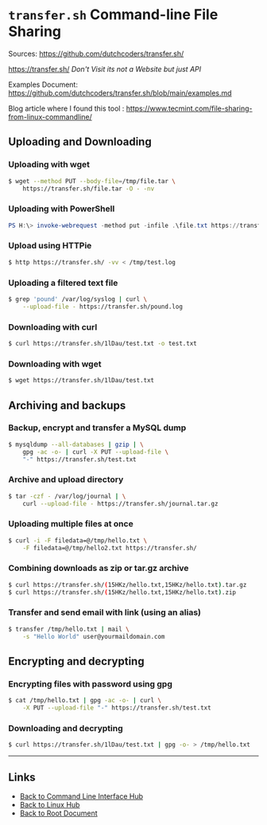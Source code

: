 # `transfer.sh` Command-line File Sharing

Sources: <https://github.com/dutchcoders/transfer.sh/>

<https://transfer.sh/> *Don't Visit its not a Website but just API*

Examples Document: <https://github.com/dutchcoders/transfer.sh/blob/main/examples.md>

Blog article where I found this tool : <https://www.tecmint.com/file-sharing-from-linux-commandline/>

## Uploading and Downloading

### Uploading with wget

```bash
$ wget --method PUT --body-file=/tmp/file.tar \
    https://transfer.sh/file.tar -O - -nv
```

### Uploading with PowerShell

```powershell
PS H:\> invoke-webrequest -method put -infile .\file.txt https://transfer.sh/file.txt
```

### Upload using HTTPie

```bash
$ http https://transfer.sh/ -vv < /tmp/test.log
```

### Uploading a filtered text file

```bash
$ grep 'pound' /var/log/syslog | curl \
    --upload-file - https://transfer.sh/pound.log
```

### Downloading with curl

```bash
$ curl https://transfer.sh/1lDau/test.txt -o test.txt
```

### Downloading with wget

```bash
$ wget https://transfer.sh/1lDau/test.txt
```

## Archiving and backups

### Backup, encrypt and transfer a MySQL dump

```bash
$ mysqldump --all-databases | gzip | \
    gpg -ac -o- | curl -X PUT --upload-file \
    "-" https://transfer.sh/test.txt
```

### Archive and upload directory

```bash
$ tar -czf - /var/log/journal | \
    curl --upload-file - https://transfer.sh/journal.tar.gz
```

### Uploading multiple files at once

```bash
$ curl -i -F filedata=@/tmp/hello.txt \
    -F filedata=@/tmp/hello2.txt https://transfer.sh/
```

### Combining downloads as zip or tar.gz archive

```bash
$ curl https://transfer.sh/(15HKz/hello.txt,15HKz/hello.txt).tar.gz
$ curl https://transfer.sh/(15HKz/hello.txt,15HKz/hello.txt).zip
```

### Transfer and send email with link (using an alias)

```bash
$ transfer /tmp/hello.txt | mail \
    -s "Hello World" user@yourmaildomain.com
```
## Encrypting and decrypting

### Encrypting files with password using gpg

```bash
$ cat /tmp/hello.txt | gpg -ac -o- | curl \
    -X PUT --upload-file "-" https://transfer.sh/test.txt
```

### Downloading and decrypting

```bash
$ curl https://transfer.sh/1lDau/test.txt | gpg -o- > /tmp/hello.txt
```

----
<!-- Footer Begins Here -->
## Links

- [Back to Command Line Interface Hub](./README.md)
- [Back to Linux Hub](../README.md)
- [Back to Root Document](../../README.md)

